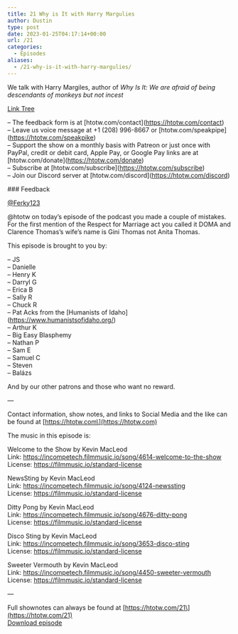 ```yaml
---
title: 21 Why is It with Harry Margulies
author: Dustin
type: post
date: 2023-01-25T04:17:14+00:00
url: /21
categories:
  - Episodes
aliases:
  - /21-why-is-it-with-harry-margulies/
---
```

<div id="buzzsprout-player-12114394"></div><script src="https://www.buzzsprout.com/1983601/12114394-21-why-is-it-with-harry-margulies.js?container_id=buzzsprout-player-12114394&player=small" type="text/javascript" charset="utf-8"></script>
  
We talk with Harry Margiles, author of _Why Is It: We are afraid of being descendants of monkeys but not incest_

[Link Tree][1]

<!--more-->

&#8211; The feedback form is at \[htotw.com/contact\](https://htotw.com/contact)  
&#8211; Leave us voice message at +1 (208) 996-8667 or \[htotw.com/speakpipe\](https://htotw.com/speakpike)  
&#8211; Support the show on a monthly basis with Patreon or just once with PayPal, credit or debit card, Apple Pay, or Google Pay links are at \[htotw.com/donate\](https://htotw.com/donate)  
&#8211; Subscribe at \[htotw.com/subscribe\](https://htotw.com/subscribe)  
&#8211; Join our Discord server at \[htotw.com/discord\](https://htotw.com/discord)

\### Feedback

<a rel="mention" class="u-url mention" href="https://mstdn.plus/@Ferky123">@<span>Ferky123</span></a>

@htotw on today&#8217;s episode of the podcast you made a couple of mistakes. For the first mention of the Respect for Marriage act you called it DOMA and Clarence Thomas&#8217;s wife’s name is Gini Thomas not Anita Thomas.

This episode is brought to you by:

&#8211; JS  
&#8211; Danielle  
&#8211; Henry K  
&#8211; Darryl G  
&#8211; Erica B  
&#8211; Sally R  
&#8211; Chuck R  
&#8211; Pat Acks from the \[Humanists of Idaho\](https://www.humanistsofidaho.org/)  
&#8211; Arthur K  
&#8211; Big Easy Blasphemy  
&#8211; Nathan P  
&#8211; Sam E  
&#8211; Samuel C  
&#8211; Steven  
&#8211; Balázs

And by our other patrons and those who want no reward.

&#8212;

Contact information, show notes, and links to Social Media and the like can be found at \[https://htotw.com\](https://htotw.com)

The music in this episode is:

Welcome to the Show by Kevin MacLeod  
Link: https://incompetech.filmmusic.io/song/4614-welcome-to-the-show  
License: https://filmmusic.io/standard-license

NewsSting by Kevin MacLeod  
Link: https://incompetech.filmmusic.io/song/4124-newssting  
License: https://filmmusic.io/standard-license

Ditty Pong by Kevin MacLeod  
Link: https://incompetech.filmmusic.io/song/4676-ditty-pong  
License: https://filmmusic.io/standard-license

Disco Sting by Kevin MacLeod  
Link: https://incompetech.filmmusic.io/song/3653-disco-sting  
License: https://filmmusic.io/standard-license

Sweeter Vermouth by Kevin MacLeod  
Link: https://incompetech.filmmusic.io/song/4450-sweeter-vermouth  
License: https://filmmusic.io/standard-license

&#8212;

Full shownotes can always be found at \[https://htotw.com/21\](https://htotw.com/21)  
[Download episode][2]

 [1]: https://linktr.ee/askwhyisit
 [2]: https://www.buzzsprout.com/1983601/12114394-21-why-is-it-with-harry-margulies.mp3?download=true